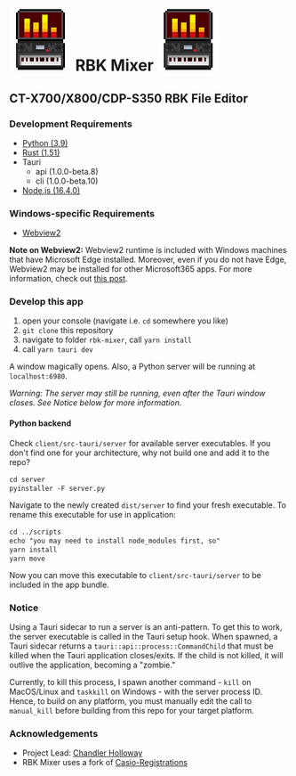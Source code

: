 # ![logo](/client/src-tauri/icons/112X112.png) RBK Mixer ![logo](/client/src-tauri/icons/112X112.png)
## CT-X700/X800/CDP-S350 RBK File Editor

### Development Requirements
- [Python (3.9)](https://www.python.org/downloads/)
- [Rust (1.51)](https://www.rust-lang.org/tools/install)
- Tauri
    - api (1.0.0-beta.8)
    - cli (1.0.0-beta.10)
- [Node.js (16.4.0)](https://nodejs.dev/learn/how-to-install-nodejs)

### Windows-specific Requirements
- [Webview2](https://developer.microsoft.com/en-us/microsoft-edge/webview2/)

__Note on Webview2:__ Webview2 runtime is included with Windows machines that have Microsoft Edge installed. Moreover, even if you do not have Edge, Webview2 may be installed for other Microsoft365 apps. For more information, check out [this post](https://docs.microsoft.com/en-us/deployoffice/webview2-install).


### Develop this app
1. open your console (navigate i.e. `cd` somewhere you like)
3. `git clone` this repository
4. navigate to folder `rbk-mixer`, call `yarn install`
5. call `yarn tauri dev`

A window magically opens. Also, a Python server will be running at `localhost:6980`.

_Warning: The server may still be running, even after the Tauri window closes. See Notice below for more information._

#### Python backend
Check `client/src-tauri/server` for available server executables. If you don't find one for your architecture, why not build one and add it to the repo?

```shell
cd server
pyinstaller -F server.py
```

Navigate to the newly created `dist/server` to find your fresh executable. To rename this executable for use in application:

```shell
cd ../scripts
echo "you may need to install node_modules first, so"
yarn install
yarn move
```

Now you can move this executable to `client/src-tauri/server` to be included in the app bundle.

### Notice
Using a Tauri sidecar to run a server is an anti-pattern. To get this to work, the server executable is called in the Tauri setup hook. When spawned, a Tauri sidecar returns a `tauri::api::process::CommandChild` that must be killed when the Tauri application closes/exits. If the child is not killed, it will outlive the application, becoming a "zombie."

Currently, to kill this process, I spawn another command - `kill` on MacOS/Linux and `taskkill` on Windows - with the server process ID. Hence, to build on any platform, you must manually edit the call to `manual_kill` before building from this repo for your target platform.

### Acknowledgements
- Project Lead: [Chandler Holloway](https://chandykeys.unicornplatform.page/)
- RBK Mixer uses a fork of [Casio-Registrations](https://github.com/michgz/casio-registrations)
